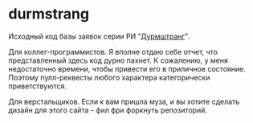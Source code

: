 # durmstrang

Исходный код базы заявок серии РИ "[Дурмштранг](http://durmstrang.kiev.ua)". 

Для коллег-программистов. Я вполне отдаю себе отчет, что представленный здесь код дурно пахнет. 
К сожалению, у меня недостаточно времени, чтобы привести его в приличное состояние.
Поэтому пулл-реквесты любого характера категорически приветствуются.

Для верстальщиков. Если к вам пришла муза, и вы хотите сделать дизайн для этого сайта - фил фри форкнуть 
репозиторий. 
